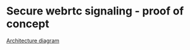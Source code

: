 # Secure webrtc signaling - proof of concept
[Architecture diagram](https://docs.google.com/presentation/d/1kTuesyISq-X03Mcx62v2_HD5o7-Q-NUnHWAxYHhNqq8/edit#slide=id.g15fbd73bca_0_0)
